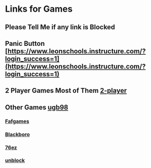 # Links for Games
## Please Tell Me if any link is Blocked
## Panic Button [https://www.leonschools.instructure.com/?login_success=1](https://www.leonschools.instructure.com/?login_success=1)
## 2 Player Games Most of Them [2-player](https://www.2-player.github.io)
## Other Games [ugb98](https://www.ubg98.github.io)
### [Fafgames](https://www.fafgames.github.io)
### [Blackboro](https://www.blackboro.github.io) 
### [76ez](https://www.76ezgames.github.io)
### [unblock](https://www.unbl0ck.github.io)
